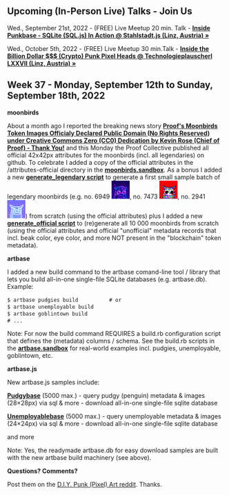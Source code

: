 


## Upcoming (In-Person Live) Talks - Join Us

Wed., September 21st, 2022 - (FREE) Live Meetup 20 min. Talk  - [**Inside Punkbase - SQLite (SQL.js) In Action @ Stahlstadt.js (Linz, Austria) »**](https://old.reddit.com/r/DIYPunkArt/comments/x9z3tg/upcoming_free_live_meetup_20_mintalk_wed/)

Wed., October 5th, 2022  -  (FREE) Live Meetup 30 min.Talk - [**Inside the Billion Dollar $$$ (Crypto) Punk Pixel Heads @ Technologieplauscherl LXXVII (Linz, Austria) »**](https://old.reddit.com/r/DIYPunkArt/comments/xce70l/upcoming_free_live_meetup_30_mintalk_wed_october/)



##  Week 37 - Monday, September 12th to Sunday, September 18th, 2022

**moonbirds**

About a month ago I reported the breaking news story [**Proof's Moonbirds Token Images Officialy Declared Public Domain (No Rights Reserved) under Creative Commons Zero (CC0) Dedication by Kevin Rose (Chief of Proof) - Thank You!**](https://old.reddit.com/r/DIYPunkArt/comments/who4wm/breaking_news_proofs_moonbirds_token_images/) and
this Monday the Proof Collective published all official 42x42px attributes for the moonbirds 
(incl. all legendaries) on github.  To celebrate  I added a copy of the official attributes in the /attributes-official directory
in the [**moonbirds.sandbox**](https://github.com/pixelartexchange/moonbirds.sandbox).
As a bonus I added a new [**generate_legendary script**](https://github.com/pixelartexchange/moonbirds.sandbox/blob/master/moonbirds/generate_legendary.rb) to generate a first small sample batch of  legendary moonbirds (e.g. 
no. 6949 ![](https://github.com/pixelartexchange/moonbirds.sandbox/raw/master/moonbirds/i/moonbird6949.png), 
no. 7473 ![](https://github.com/pixelartexchange/moonbirds.sandbox/raw/master/moonbirds/i/moonbird7473.png), 
no. 2941 ![](https://github.com/pixelartexchange/moonbirds.sandbox/raw/master/moonbirds/i/moonbird2941.png)) from scratch (using the official attributes)  plus I added a new [**generate_official script**](https://github.com/pixelartexchange/moonbirds.sandbox/blob/master/moonbirds/generate_official.rb) to (re)generate all 10 000 moonbirds from scratch (using the official attributes and official "unofficial" metadata records that incl. beak color, eye color, and more NOT present in the "blockchain" token metadata). 


**artbase**

I added a new build command to the artbase comand-line tool / library
that lets you build all-in-one single-file SQLite databases (e.g. artbase.db). Example:

```
$ artbase pudgies build          # or
$ artbase unemployable build   
$ artbase goblintown build
# ...
```

Note: For now the build command REQUIRES a build.rb configuration script that defines the (metadata) columns / schema.
See the build.rb scripts in the [**artbase.sandbox**](https://github.com/pixelartexchange/artbase.sandbox) for real-world examples incl. pudgies, unemployable, goblintown, etc.


**artbase.js**

New artbase.js samples include:

[**Pudgybase**](https://pixelartexchange.github.io/artbase.js/pudgybase/) (5000 max.) - query pudgy (penguin) metadata & images (28×28px) via sql & more - download all-in-one single-file sqlite database

[**Unemployablebase**](https://pixelartexchange.github.io/artbase.js/unemployablebase/) (5000 max.) - query unemployable metadata & images (24×24px) via sql & more - download all-in-one single-file sqlite database

and more

Note: Yes, the readymade artbase.db for easy download samples are built with the new artbase build machinery (see above). 


**Questions? Comments?**

Post them on the [D.I.Y. Punk (Pixel) Art reddit](https://old.reddit.com/r/DIYPunkArt). Thanks.

